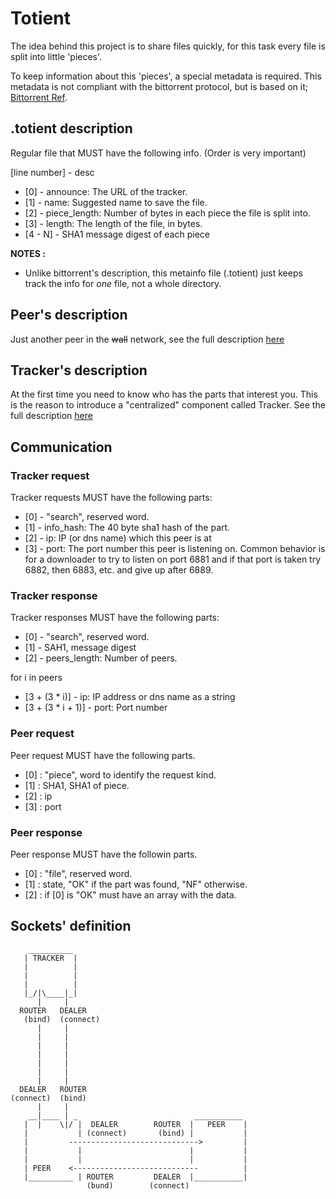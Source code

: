 Totient
=======

The idea behind this project is to share files quickly, for this task every file is split into little 'pieces'.

To keep information about this 'pieces', a special metadata is required. This metadata is not compliant with the bittorrent protocol, but is based on it; [Bittorrent Ref](http://bittorrent.org/beps/bep_0003.html).


## .totient description

Regular file that MUST have the following info. (Order is very important)

[line number] - desc
- [0] - announce: The URL of the tracker.
- [1] - name: Suggested name to save the file.
- [2] - piece_length: Number of bytes in each piece the file is split into.
- [3] - length: The length of the file, in bytes.
- [4 - N] - SHA1 message digest of each piece


**NOTES :**
- Unlike bittorrent's description, this metainfo file (.totient) just keeps track the info for *one* file, not a whole directory.

## Peer's description

Just another peer in the ~~wall~~ network, see the full description [here](http://github.com/pin3da/totient/tree/master/doc/peer.md)

## Tracker's description

At the first time you need to know who has the parts that interest you. This is the reason to introduce a "centralized" component called Tracker. See the full description [here](http://github.com/pin3da/totient/tree/master/doc/tracker.md)


## Communication

### Tracker request

Tracker requests MUST have the following parts:
- [0] - "search", reserved word.
- [1] - info_hash: The 40 byte sha1 hash of the part.
- [2] - ip: IP (or dns name) which this peer is at
- [3] - port: The port number this peer is listening on. Common behavior is for a downloader to try  to listen on port 6881 and if that port is taken try 6882, then 6883, etc. and give up after 6889.

### Tracker response

Tracker responses MUST have the following parts:

- [0] - "search", reserved word.
- [1] - SAH1, message digest
- [2] - peers_length: Number of peers.

for i in peers

- [3 + (3 * i)] - ip: IP address or dns name as a string
- [3 + (3 * i + 1)] - port: Port number


### Peer request

Peer request MUST have the following parts.

- [0] : "piece", word to identify the request kind.
- [1] : SHA1, SHA1 of piece.
- [2] : ip
- [3] : port

### Peer response

Peer response MUST have the followin parts.

- [0] : "file", reserved word.
- [1] : state, "OK" if the part was found, "NF" otherwise.
- [2] : if [0] is "OK" must have an array with the data.


## Sockets' definition



        __________
       | TRACKER  |
       |          |
       |          |
       |          |
       |_/|\____|_|
          |     |
      ROUTER   DEALER
       (bind)  (connect)
          |     |
          |     |
          |     |
          |     |
          |     |
          |     |
          |     |
      DEALER   ROUTER
    (connect)  (bind)
          |     |
        __|____ | _                          ___________
       |  |    \|/ |  DEALER        ROUTER  |   PEER    |
       |           | (connect)       (bind) |           |
       |         ----------------------------->         |
       |           |                        |           |
       |           |                        |           |
       | PEER    <----------------------------          |
       |__________ | ROUTER         DEALER  |___________|
                     (bund)        (connect)


